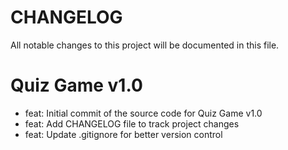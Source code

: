 # CHANGELOG

All notable changes to this project will be documented in this file.

# Quiz Game v1.0

- feat: Initial commit of the source code for Quiz Game v1.0
- feat: Add CHANGELOG file to track project changes
- feat: Update .gitignore for better version control